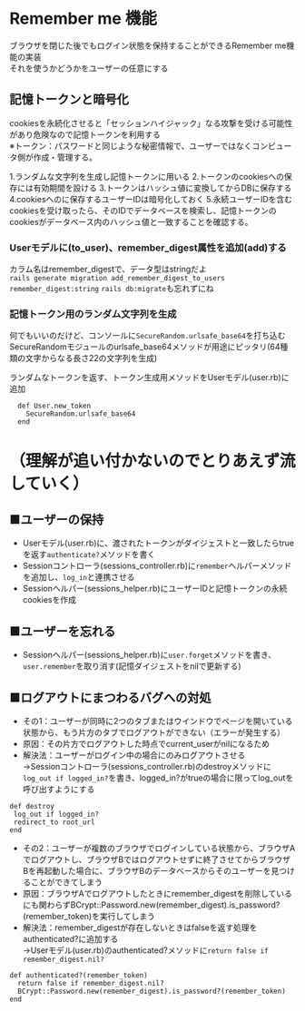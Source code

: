# Remember me 機能
ブラウザを閉じた後でもログイン状態を保持することができるRemember me機能の実装  
それを使うかどうかをユーザーの任意にする  

## 記憶トークンと暗号化
cookiesを永続化させると「セッションハイジャック」なる攻撃を受ける可能性があり危険なので記憶トークンを利用する  
※トークン：パスワードと同じような秘密情報で、ユーザーではなくコンピュータ側が作成・管理する。

1.ランダムな文字列を生成し記憶トークンに用いる
2.トークンのcookiesへの保存には有効期間を設ける
3.トークンはハッシュ値に変換してからDBに保存する
4.cookiesへのに保存するユーザーIDは暗号化しておく
5.永続ユーザーIDを含むcookiesを受け取ったら、そのIDでデータベースを検索し、記憶トークンのcookiesがデータベース内のハッシュ値と一致することを確認する。

### Userモデルに(to_user)、remember_digest属性を追加(add)する
カラム名はremember_digestで、データ型はstringだよ  
```rails generate migration add_remember_digest_to_users remember_digest:string```
```rails db:migrate```も忘れずにね

### 記憶トークン用のランダム文字列を生成
何でもいいのだけど、コンソールに```SecureRandom.urlsafe_base64```を打ち込む
SecureRandomモジュールのurlsafe_base64メソッドが用途にピッタリ(64種類の文字からなる長さ22の文字列を生成)

ランダムなトークンを返す、トークン生成用メソッドをUserモデル(user.rb)に追加

```
  def User.new_token
    SecureRandom.urlsafe_base64
  end
```

# （理解が追い付かないのでとりあえず流していく）

## ■ユーザーの保持
- Userモデル(user.rb)に、渡されたトークンがダイジェストと一致したらtrueを返す```authenticate?```メソッドを書く
- Sessionコントローラ(sessions_controller.rb)に```remember```ヘルパーメソッドを追加し、```log_in```と連携させる
- Sessionヘルパー(sessions_helper.rb)にユーザーIDと記憶トークンの永続cookiesを作成
## ■ユーザーを忘れる
- Sessionヘルパー(sessions_helper.rb)に```user.forget```メソッドを書き、```user.remember```を取り消す(記憶ダイジェストをnilで更新する)
## ■ログアウトにまつわるバグへの対処
- その1：ユーザーが同時に2つのタブまたはウインドウでページを開いている状態から、もう片方のタブでログアウトができない（エラーが発生する）
 - 原因：その片方でログアウトした時点でcurrent_userがnilになるため
 - 解決法：ユーザーがログイン中の場合にのみログアウトさせる  
 →Sessionコントローラ(sessions_controller.rb)のdestroyメソッドに```log_out if logged_in?```を書き、logged_in?がtrueの場合に限ってlog_outを呼び出すようにする
 ```
def destroy
  log_out if logged_in?
  redirect_to root_url
end
```
  
- その2：ユーザーが複数のブラウザでログインしている状態から、ブラウザAでログアウトし、ブラウザBではログアウトせずに終了させてからブラウザBを再起動した場合に、ブラウザBのデータベースからそのユーザーを見つけることができてしまう
 - 原因：ブラウザAでログアウトしたときにremember_digestを削除しているにも関わらずBCrypt::Password.new(remember_digest).is_password?(remember_token)を実行してしまう
 - 解決法：remember_digestが存在しないときはfalseを返す処理をauthenticated?に追加する  
 →Userモデル(user.rb)のauthenticated?メソッドに```return false if remember_digest.nil?```
```
def authenticated?(remember_token)
  return false if remember_digest.nil?
  BCrypt::Password.new(remember_digest).is_password?(remember_token)
end
```

